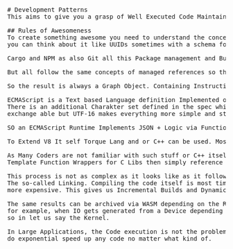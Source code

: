 <pre>
<!-- The above code lets us directly render this /documentation/documentation.md as text markd ingnores this on github -->

# Development Patterns 
This aims to give you a grasp of Well Executed Code Maintainance at scale.

## Rules of Awesomeness
To create something awesome you need to understand the concepts of managed references. Managed References is a relatively abstract term
you can think about it like UUIDs sometimes with a schema for the key times not. 

Cargo and NPM as also Git all this Package management and Build tools have overlapping functionality.

But all follow the same concepts of managed references so the smallest denominator is Text input parsed and interpreted so resolved references. 

So the result is always a Graph Object. Containing Instructions as also Files. 

ECMAScript is a Text based Language definition Implemented on top of JSON itself which is Implemented on top of UTF-16
There is an additional Charakter set defined in the spec which is not needed as it is overlapping with UTF-16 they are 
exchange able but UTF-16 makes everything more simple and stable. 

SO an ECMAScript Runtime Implements JSON + Logic via Functions. All Together Compiled to nativ code at last when you use V8

To Extend V8 It self Torque Lang and or C++ can be used. Most best is to Simple Create a JS Value Handle via c++ Template functions.

As Many Coders are not familiar with such stuff or C++ itself it is Easy to use something like Stealify Lang to create such 
Template Function Wrappers for C Libs then simply reference and load that result as ASM Pointer with v8 as bultIn. 

This process is not as complex as it looks like as it follows highly Generic Patterns. We do in general the most expensive step manual!
The so-called Linking. Compiling the code itself is most time the less expensive part of creating a binary compilation. The Linking is
more expensive. This gives us Incremental Builds and Dynamic Fast Call and Load able Code. 

The same results can be archived via WASM depending on the Releam/Context. It depends largely on the factor of IO Generation.
for example, when IO gets generated from a Device depending on the overall processing the context could be Outside of the runtime/userland
so in let us say the Kernel. 

In Large Applications, the Code execution is not the problem the bottleneck is most time the IO Boundary so efficient IO Structures
do exponential speed up any code no matter what kind of.
